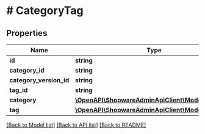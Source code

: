 # # CategoryTag

## Properties

Name | Type | Description | Notes
------------ | ------------- | ------------- | -------------
**id** | **string** |  | [optional]
**category_id** | **string** |  |
**category_version_id** | **string** |  | [optional]
**tag_id** | **string** |  |
**category** | [**\OpenAPI\ShopwareAdminApiClient\Model\Category**](Category.md) |  | [optional]
**tag** | [**\OpenAPI\ShopwareAdminApiClient\Model\Tag**](Tag.md) |  | [optional]

[[Back to Model list]](../../README.md#models) [[Back to API list]](../../README.md#endpoints) [[Back to README]](../../README.md)
